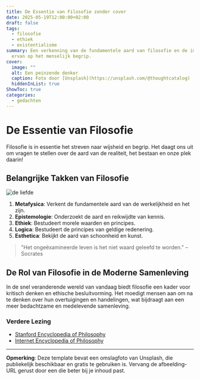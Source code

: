 ```yaml
---
title: De Essentie van Filosofie zonder cover
date: 2025-05-19T12:00:00+02:00
draft: false
tags:
  - filosofie
  - ethiek
  - existentialisme
summary: Een verkenning van de fundamentele aard van filosofie en de impact
  ervan op het menselijk begrip.
cover:
  image: ""
  alt: Een peinzende denker
  caption: Foto door [Unsplash](https://unsplash.com/@thoughtcatalog)
  hiddenInList: true
ShowToc: true
categories:
  - gedachten
---
```

# De Essentie van Filosofie

Filosofie is in essentie het streven naar wijsheid en begrip. Het daagt ons uit om vragen te stellen over de aard van de realiteit, het bestaan en onze plek daarin!

## Belangrijke Takken van Filosofie

![](/uploads/selection_002.png "de liefde")

1. **Metafysica**: Verkent de fundamentele aard van de werkelijkheid en het zijn.  
2. **Epistemologie**: Onderzoekt de aard en reikwijdte van kennis.  
3. **Ethiek**: Bestudeert morele waarden en principes.  
4. **Logica**: Bestudeert de principes van geldige redenering.  
5. **Esthetica**: Bekijkt de aard van schoonheid en kunst.  

> "Het ongeëxamineerde leven is het niet waard geleefd te worden." – Socrates

## De Rol van Filosofie in de Moderne Samenleving

In de snel veranderende wereld van vandaag biedt filosofie een kader voor kritisch denken en ethische besluitvorming. Het moedigt mensen aan om na te denken over hun overtuigingen en handelingen, wat bijdraagt aan een meer bedachtzame en medelevende samenleving.

### Verdere Lezing

* [Stanford Encyclopedia of Philosophy](https://plato.stanford.edu/)  
* [Internet Encyclopedia of Philosophy](https://www.iep.utm.edu/)  

- - -

**Opmerking**: Deze template bevat een omslagfoto van Unsplash, die publiekelijk beschikbaar en gratis te gebruiken is. Vervang de afbeelding-URL gerust door een die beter bij je inhoud past.
